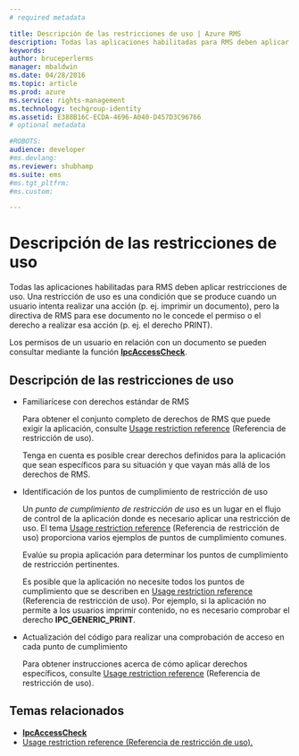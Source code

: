 ```yaml
---
# required metadata

title: Descripción de las restricciones de uso | Azure RMS
description: Todas las aplicaciones habilitadas para RMS deben aplicar restricciones de uso.
keywords:
author: bruceperlerms
manager: mbaldwin
ms.date: 04/28/2016
ms.topic: article
ms.prod: azure
ms.service: rights-management
ms.technology: techgroup-identity
ms.assetid: E388B16C-ECDA-4696-A040-D457D3C96766
# optional metadata

#ROBOTS:
audience: developer
#ms.devlang:
ms.reviewer: shubhamp
ms.suite: ems
#ms.tgt_pltfrm:
#ms.custom:

---
```


# Descripción de las restricciones de uso

Todas las aplicaciones habilitadas para RMS deben aplicar restricciones de uso. Una restricción de uso es una condición que se produce cuando un usuario intenta realizar una acción (p. ej. imprimir un documento), pero la directiva de RMS para ese documento no le concede el permiso o el derecho a realizar esa acción (p. ej. el derecho PRINT).

Los permisos de un usuario en relación con un documento se pueden consultar mediante la función [**IpcAccessCheck**](/rights-management/sdk/2.1/api/win/functions#msipc_ipcaccesscheck).

## Descripción de las restricciones de uso

-   Familiarícese con derechos estándar de RMS

    Para obtener el conjunto completo de derechos de RMS que puede exigir la aplicación, consulte [Usage restriction reference](usage-restriction-reference.md) (Referencia de restricción de uso).

    Tenga en cuenta es posible crear derechos definidos para la aplicación que sean específicos para su situación y que vayan más allá de los derechos de RMS.

-   Identificación de los puntos de cumplimiento de restricción de uso

    Un *punto de cumplimiento de restricción de uso* es un lugar en el flujo de control de la aplicación donde es necesario aplicar una restricción de uso. El tema [Usage restriction reference](usage-restriction-reference.md) (Referencia de restricción de uso) proporciona varios ejemplos de puntos de cumplimiento comunes.

    Evalúe su propia aplicación para determinar los puntos de cumplimiento de restricción pertinentes.

    Es posible que la aplicación no necesite todos los puntos de cumplimiento que se describen en [Usage restriction reference](usage-restriction-reference.md) (Referencia de restricción de uso). Por ejemplo, si la aplicación no permite a los usuarios imprimir contenido, no es necesario comprobar el derecho **IPC\_GENERIC\_PRINT**.

-   Actualización del código para realizar una comprobación de acceso en cada punto de cumplimiento

    Para obtener instrucciones acerca de cómo aplicar derechos específicos, consulte [Usage restriction reference](usage-restriction-reference.md) (Referencia de restricción de uso).

## Temas relacionados

* [**IpcAccessCheck**](/rights-management/sdk/2.1/api/win/functions#msipc_ipcaccesscheck)
* [Usage restriction reference (Referencia de restricción de uso).](usage-restriction-reference.md)
 

 


<!--HONumber=Jun16_HO2-->


